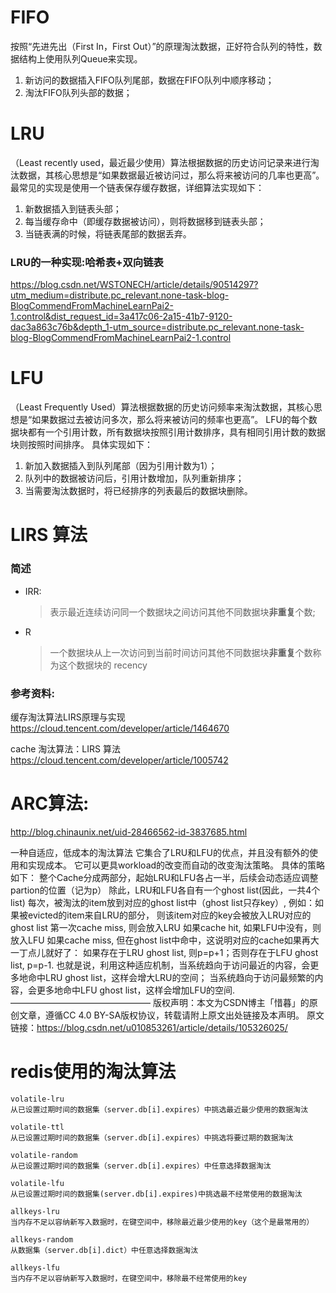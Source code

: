 
# FIFO
按照“先进先出（First In，First Out）”的原理淘汰数据，正好符合队列的特性，数据结构上使用队列Queue来实现。

1. 新访问的数据插入FIFO队列尾部，数据在FIFO队列中顺序移动；
2. 淘汰FIFO队列头部的数据；

 

# LRU
（Least recently used，最近最少使用）算法根据数据的历史访问记录来进行淘汰数据，其核心思想是“如果数据最近被访问过，那么将来被访问的几率也更高”。
最常见的实现是使用一个链表保存缓存数据，详细算法实现如下：

1. 新数据插入到链表头部；
2. 每当缓存命中（即缓存数据被访问），则将数据移到链表头部；
3. 当链表满的时候，将链表尾部的数据丢弃。

### LRU的一种实现:哈希表+双向链表
https://blog.csdn.net/WSTONECH/article/details/90514297?utm_medium=distribute.pc_relevant.none-task-blog-BlogCommendFromMachineLearnPai2-1.control&dist_request_id=3a417c06-2a15-41b7-9120-dac3a863c76b&depth_1-utm_source=distribute.pc_relevant.none-task-blog-BlogCommendFromMachineLearnPai2-1.control

# LFU
（Least Frequently Used）算法根据数据的历史访问频率来淘汰数据，其核心思想是“如果数据过去被访问多次，那么将来被访问的频率也更高”。
LFU的每个数据块都有一个引用计数，所有数据块按照引用计数排序，具有相同引用计数的数据块则按照时间排序。
具体实现如下：
1. 新加入数据插入到队列尾部（因为引用计数为1）；
2. 队列中的数据被访问后，引用计数增加，队列重新排序；
3. 当需要淘汰数据时，将已经排序的列表最后的数据块删除。


# LIRS 算法
### 简述
- IRR:
    >表示最近连续访问同一个数据块之间访问其他不同数据块**非重复**个数;

- R
    >一个数据块从上一次访问到当前时间访问其他不同数据块**非重复**个数称为这个数据块的 recency




### 参考资料:
缓存淘汰算法LIRS原理与实现
https://cloud.tencent.com/developer/article/1464670

cache 淘汰算法：LIRS 算法
https://cloud.tencent.com/developer/article/1005742




# ARC算法:
http://blog.chinaunix.net/uid-28466562-id-3837685.html

一种自适应，低成本的淘汰算法
它集合了LRU和LFU的优点，并且没有额外的使用和实现成本。
它可以更具workload的改变而自动的改变淘汰策略。
具体的策略如下：
整个Cache分成两部分，起始LRU和LFU各占一半，后续会动态适应调整partion的位置（记为p）
除此，LRU和LFU各自有一个ghost list(因此，一共4个list)
每次，被淘汰的item放到对应的ghost list中（ghost list只存key）, 例如：如果被evicted的item来自LRU的部分， 则该item对应的key会被放入LRU对应的ghost list
第一次cache miss, 则会放入LRU
如果cache hit, 如果LFU中没有，则放入LFU
如果cache miss, 但在ghost list中命中，这说明对应的cache如果再大一丁点儿就好了： 如果存在于LRU ghost list, 则p=p+1；否则存在于LFU ghost list, p=p-1.
也就是说，利用这种适应机制，当系统趋向于访问最近的内容，会更多地命中LRU ghost list，这样会增大LRU的空间； 当系统趋向于访问最频繁的内容，会更多地命中LFU ghost list，这样会增加LFU的空间.
————————————————
版权声明：本文为CSDN博主「惜暮」的原创文章，遵循CC 4.0 BY-SA版权协议，转载请附上原文出处链接及本声明。
原文链接：https://blog.csdn.net/u010853261/article/details/105326025/

# redis使用的淘汰算法
    volatile-lru
    从已设置过期时间的数据集（server.db[i].expires）中挑选最近最少使用的数据淘汰
    
    volatile-ttl
    从已设置过期时间的数据集（server.db[i].expires）中挑选将要过期的数据淘汰
    
    volatile-random
    从已设置过期时间的数据集（server.db[i].expires）中任意选择数据淘汰
    
    volatile-lfu
    从已设置过期时间的数据集(server.db[i].expires)中挑选最不经常使用的数据淘汰
    
    allkeys-lru
    当内存不足以容纳新写入数据时，在键空间中，移除最近最少使用的key（这个是最常用的）
    
    allkeys-random
    从数据集（server.db[i].dict）中任意选择数据淘汰
    
    allkeys-lfu
    当内存不足以容纳新写入数据时，在键空间中，移除最不经常使用的key
